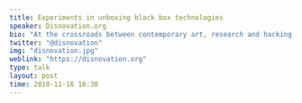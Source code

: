 ```yaml
---
title: Experiments in unboxing black box technologies
speaker: Disnovation.org
bio: "At the crossroads between contemporary art, research and hacking, the disnovation.org working group develops situations of disturbance, speculation, and debate, challenging the dominant ideology of technological innovation (from techno-solutionism to techno-escapism) and stimulating the emergence of alternative narratives. they recently edited the pirate book, an anthology on media piracy. their research includes artworks, curation & publications."
twitter: "@disnovation"
img: "disnovation.jpg"
weblink: "https://disnovation.org"
type: talk
layout: post
time: 2018-11-16 16:30
---
```

